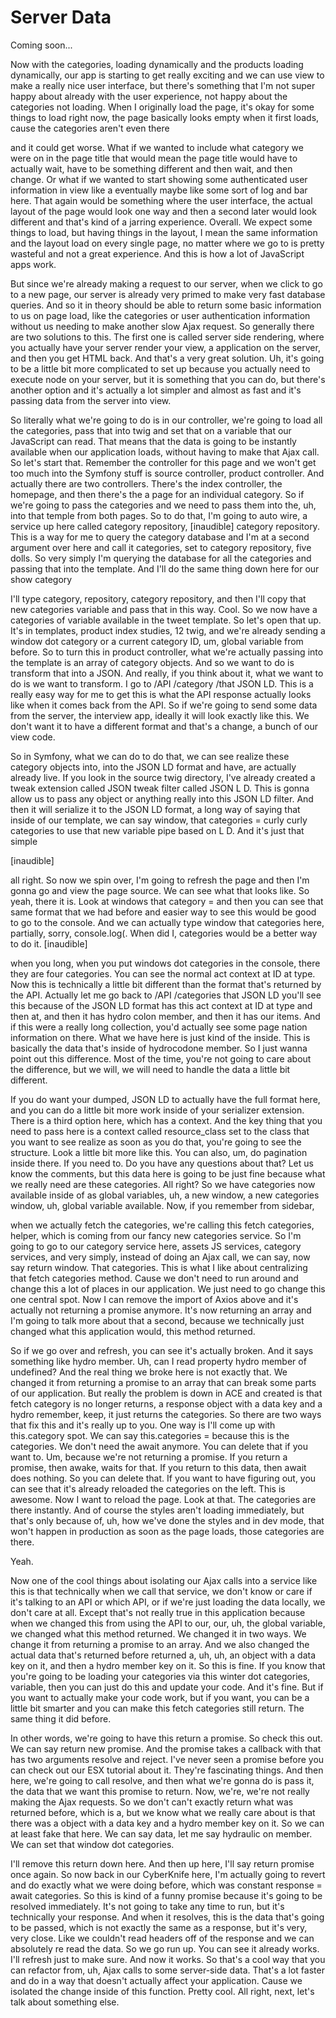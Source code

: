 # Server Data

Coming soon...

Now with the categories, loading dynamically and the products loading dynamically,
our app is starting to get really exciting and we can use view to make a really nice
user interface, but there's something that I'm not super happy about already with the
user experience, not happy about the categories not loading. When I originally load
the page, it's okay for some things to load right now, the page basically looks empty
when it first loads, cause the categories aren't even there

and it could get worse. What if we wanted to include what category we were on in the
page title that would mean the page title would have to actually wait, have to be
something different and then wait, and then change. Or what if we wanted to start
showing some authenticated user information in view like a eventually maybe like some
sort of log and bar here. That again would be something where the user interface, the
actual layout of the page would look one way and then a second later would look
different and that's kind of a jarring experience. Overall. We expect some things to
load, but having things in the layout, I mean the same information and the layout
load on every single page, no matter where we go to is pretty wasteful and not a
great experience. And this is how a lot of JavaScript apps work.

But since we're already making a request to our server, when we click to go to a new
page, our server is already very primed to make very fast database queries. And so it
in theory should be able to return some basic information to us on page load, like
the categories or user authentication information without us needing to make another
slow Ajax request. So generally there are two solutions to this. The first one is
called server side rendering, where you actually have your server render your view, a
application on the server, and then you get HTML back. And that's a very great
solution. Uh, it's going to be a little bit more complicated to set up because you
actually need to execute node on your server, but it is something that you can do,
but there's another option and it's actually a lot simpler and almost as fast and
it's passing data from the server into view.

So literally what we're going to do is in our controller, we're going to load all the
categories, pass that into twig and set that on a variable that our JavaScript can
read. That means that the data is going to be instantly available when our
application loads, without having to make that Ajax call. So let's start that.
Remember the controller for this page and we won't get too much into the Symfony
stuff is source controller, product controller. And actually there are two
controllers. There's the index controller, the homepage, and then there's the a page
for an individual category. So if we're going to pass the categories and we need to
pass them into the, uh, into that temple from both pages. So to do that, I'm going to
auto wire, a service up here called category repository, [inaudible] category
repository. This is a way for me to query the category database and I'm at a second
argument over here and call it categories, set to category repository, five dolls. So
very simply I'm querying the database for all the categories and passing that into
the template. And I'll do the same thing down here for our show category

I'll type category, repository, category repository, and then I'll copy that new
categories variable and pass that in this way. Cool. So we now have a categories of
variable available in the tweet template. So let's open that up. It's in templates,
product index studies, 12 twig, and we're already sending a window dot category or a
current category ID, um, global variable from before. So to turn this in product
controller, what we're actually passing into the template is an array of category
objects. And so we want to do is transform that into a JSON. And really, if you think
about it, what we want to do is we want to transform. I go to /API /category /that
JSON LD. This is a really easy way for me to get this is what the API response
actually looks like when it comes back from the API. So if we're going to send some
data from the server, the interview app, ideally it will look exactly like this. We
don't want it to have a different format and that's a change, a bunch of our view
code.

So in Symfony, what we can do to do that, we can see realize these category objects
into, into the JSON LD format and have, are actually already live. If you look in the
source twig directory, I've already created a tweak extension called JSON tweak
filter called JSON L D. This is gonna allow us to pass any object or anything really
into this JSON LD filter. And then it will serialize it to the JSON LD format, a long
way of saying that inside of our template, we can say window, that categories = curly
curly categories to use that new variable pipe based on L D. And it's just that
simple

[inaudible]

all right. So now we spin over, I'm going to refresh the page and then I'm gonna go
and view the page source. We can see what that looks like. So yeah, there it is. Look
at windows that category = and then you can see that same format that we had before
and easier way to see this would be good to go to the console. And we can actually
type window that categories here, partially, sorry, console.log(. When did I,
categories would be a better way to do it. [inaudible]

when you long, when you put windows dot categories in the console, there they are
four categories. You can see the normal act context at ID at type. Now this is
technically a little bit different than the format that's returned by the API.
Actually let me go back to /API /categories that JSON LD you'll see this because of
the JSON LD format has this act context at ID at type and then at, and then it has
hydro colon member, and then it has our items. And if this were a really long
collection, you'd actually see some page nation information on there. What we have
here is just kind of the inside. This is basically the data that's inside of
hydrocodone member. So I just wanna point out this difference. Most of the time,
you're not going to care about the difference, but we will, we will need to handle
the data a little bit different.

If you do want your dumped, JSON LD to actually have the full format here, and you
can do a little bit more work inside of your serializer extension. There is a third
option here, which has a context. And the key thing that you need to pass here is a
context called resource_class set to the class that you want to see realize as soon
as you do that, you're going to see the structure. Look a little bit more like this.
You can also, um, do pagination inside there. If you need to. Do you have any
questions about that? Let us know the comments, but this data here is going to be
just fine because what we really need are these categories. All right? So we have
categories now available inside of as global variables, uh, a new window, a new
categories window, uh, global variable available. Now, if you remember from sidebar,

when we actually fetch the categories, we're calling this fetch categories, helper,
which is coming from our fancy new categories service. So I'm going to go to our
category service here, assets JS services, category services, and very simply,
instead of doing an Ajax call, we can say, now say return window. That categories.
This is what I like about centralizing that fetch categories method. Cause we don't
need to run around and change this a lot of places in our application. We just need
to go change this one central spot. Now I can remove the import of Axios above and
it's actually not returning a promise anymore. It's now returning an array and I'm
going to talk more about that a second, because we technically just changed what this
application would, this method returned.

So if we go over and refresh, you can see it's actually broken. And it says something
like hydro member. Uh, can I read property hydro member of undefined? And the real
thing we broke here is not exactly that. We changed it from returning a promise to an
array that can break some parts of our application. But really the problem is down in
ACE and created is that fetch category is no longer returns, a response object with a
data key and a hydro remember, keep, it just returns the categories. So there are two
ways that fix this and it's really up to you. One way is I'll come up with
this.category spot. We can say this.categories = because this is the categories. We
don't need the await anymore. You can delete that if you want to. Um, because we're
not returning a promise. If you return a promise, then awake, waits for that. If you
return to this data, then await does nothing. So you can delete that. If you want to
have figuring out, you can see that it's already reloaded the categories on the left.
This is awesome. Now I want to reload the page. Look at that. The categories are
there instantly. And of course the styles aren't loading immediately, but that's only
because of, uh, how we've done the styles and in dev mode, that won't happen in
production as soon as the page loads, those categories are there.

Yeah.

Now one of the cool things about isolating our Ajax calls into a service like this is
that technically when we call that service, we don't know or care if it's talking to
an API or which API, or if we're just loading the data locally, we don't care at all.
Except that's not really true in this application because when we changed this from
using the API to our, our, uh, the global variable, we changed what this method
returned. We changed it in two ways. We change it from returning a promise to an
array. And we also changed the actual data that's returned before returned a, uh, uh,
an object with a data key on it, and then a hydro member key on it. So this is fine.
If you know that you're going to be loading your categories via this winter dot
categories, variable, then you can just do this and update your code. And it's fine.
But if you want to actually make your code work, but if you want, you can be a little
bit smarter and you can make this fetch categories still return. The same thing it
did before.

In other words, we're going to have this return a promise. So check this out. We can
say return new promise. And the promise takes a callback with that has two arguments
resolve and reject. I've never seen a promise before you can check out our ESX
tutorial about it. They're fascinating things. And then here, we're going to call
resolve, and then what we're gonna do is pass it, the data that we want this promise
to return. Now, we're, we're not really making the Ajax requests. So we don't can't
exactly return what was returned before, which is a, but we know what we really care
about is that there was a object with a data key and a hydro member key on it. So we
can at least fake that here. We can say data, let me say hydraulic on member. We can
set that window dot categories.

I'll remove this return down here. And then up here, I'll say return promise once
again. So now back in our CyberKnife here, I'm actually going to revert and do
exactly what we were doing before, which was constant response = await categories. So
this is kind of a funny promise because it's going to be resolved immediately. It's
not going to take any time to run, but it's technically your response. And when it
resolves, this is the data that's going to be passed, which is not exactly the same
as a response, but it's very, very close. Like we couldn't read headers off of the
response and we can absolutely re read the data. So we go run up. You can see it
already works. I'll refresh just to make sure. And now it works. So that's a cool way
that you can refactor from, uh, Ajax calls to some server-side data. That's a lot
faster and do in a way that doesn't actually affect your application. Cause we
isolated the change inside of this function. Pretty cool. All right, next, let's talk
about something else.

